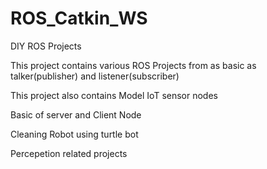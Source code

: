# ROS_Catkin_WS
DIY ROS Projects

This project contains various ROS Projects from as basic as talker(publisher) and listener(subscriber)

This project also contains Model IoT sensor nodes

Basic of server and Client Node

Cleaning Robot using turtle bot

Percepetion related projects

